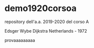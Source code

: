 # demo1920corsoa
repository dell'a.a. 2019-2020 del corso A

Edsger Wybe Dijkstra
Netherlands - 1972

provaaaaaaaaa
